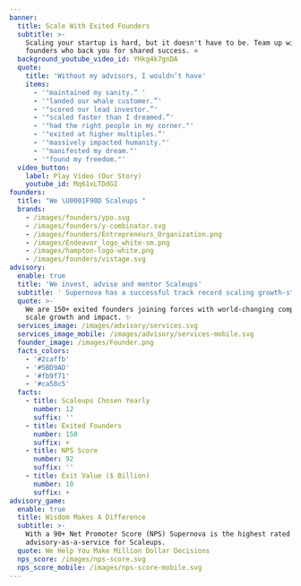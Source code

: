 ```yaml
---
banner:
  title: Scale With Exited Founders
  subtitle: >-
    Scaling your startup is hard, but it doesn't have to be. Team up with exited
    founders who back you for shared success. ⭐ 
  background_youtube_video_id: YHkg4k7gnDA
  quote:
    title: 'Without my advisors, I wouldn’t have'
    items:
      - '"maintained my sanity.” '
      - '"landed our whale customer.”'
      - '"scored our lead investor.”'
      - '"scaled faster than I dreamed.”'
      - '"had the right people in my corner."'
      - '"exited at higher multiples.”'
      - '"massively impacted humanity."'
      - '"manifested my dream."'
      - '"found my freedom."'
  video_button:
    label: Play Video (Our Story)
    youtube_id: Mq61xLTDdGI
founders:
  title: "We \U0001F90D Scaleups "
  brands:
    - /images/founders/ypo.svg
    - /images/founders/y-combinator.svg
    - /images/founders/Entrepreneurs_Organization.png
    - /images/Endeavor_logo_white-sm.png
    - /images/hampton-logo-white.png
    - /images/founders/vistage.svg
advisory:
  enable: true
  title: 'We invest, advise and mentor Scaleups'
  subtitle: ' Supernova has a successful track record scaling growth-stage companies to unicorns and beyond. '
  quote: >-
    We are 150+ exited founders joining forces with world-changing companies to
    scale growth and impact. ✨
  services_image: /images/advisory/services.svg
  services_image_mobile: /images/advisory/services-mobile.svg
  founder_image: /images/Founder.png
  facts_colors:
    - '#2caffb'
    - '#5BD9AD'
    - '#fb9f71'
    - '#ca58c5'
  facts:
    - title: Scaleups Chosen Yearly
      number: 12
      suffix: ''
    - title: Exited Founders
      number: 150
      suffix: +
    - title: NPS Score
      number: 92
      suffix: ''
    - title: Exit Value ($ Billion)
      number: 10
      suffix: +
advisory_game:
  enable: true
  title: Wisdom Makes A Difference
  subtitle: >-
    With a 90+ Net Promoter Score (NPS) Supernova is the highest rated
    advisory-as-a-service for Scaleups. 
  quote: We Help You Make Million Dollar Decisions
  nps_score: /images/nps-score.svg
  nps_score_mobile: /images/nps-score-mobile.svg
---
```


